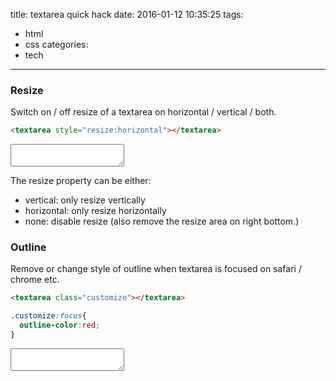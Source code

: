 title: textarea quick hack
date: 2016-01-12 10:35:25
tags:
  - html
  - css
categories:
  - tech
---
### Resize
Switch on / off resize of a textarea on horizontal / vertical / both.
```html
<textarea style="resize:horizontal"></textarea>
```
<textarea style="resize:horizontal"></textarea>

The resize property can be either:

* vertical: only resize vertically
* horizontal: only resize horizontally
* none: disable resize (also remove the resize area on right bottom.)

### Outline
Remove or change style of outline when textarea is focused on safari / chrome etc.
```html
<textarea class="customize"></textarea>
```
```css
.customize:focus{
  outline-color:red;
}
```

<style>.customize:focus{ outline-color:red; }</style>
<textarea class="customize"></textarea>
